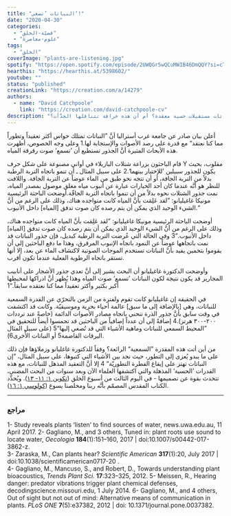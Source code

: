 ```yaml
---
title: "النباتات ’تصغي‘!"
date: "2020-04-30"
categories:
  - "قضيّة-الخلق"
  - "علوم-معاصرة"
tags:
  - "الخلق"
coverImage: "plants-are-listening.jpg"
spotify: "https://open.spotify.com/episode/2UWQGr5wQCuMWIB46DmQQY?si=cTiTc3gxRQ2lZtAiGS8G5A"
hearthis: "https://hearthis.at/5398602/"
youtube: ""
status: "published"
creationLink: "https://creation.com/a/14279"
authors:
  - name: "David Catchpoole"
    link: "https://creation.com/david-catchpoole-cv"
description: "هل تمتلك النباتات مستقبلات حسية معقدة؟ أم أن هذه خرافة تتناقلها الجدَّأت؟!"
---
```


أعلن بيان صادر عن جامعة غرب أستراليا أنَّ ”النباتات تمتلك حواس أكثر تعقيداً وتطوراً مما كنا نعتقد“ مع قدرة على رصد الأصوات والإستجابة لها.1 وعلى وجه الخصوص، أظهرت هذه الأبحاث المثيرة أنَّ الجذور تستطيع أن ’تسمع‘ صوت رقرقة المياه.

قام الباحثون بزراعة شتلات البازيلاء في أواني مصنوعة على شكل حرف Y مقلوب، بحيث يكون للجذور سبيلين ’للإختيار بينهما‘.2 على سبيل المثال ـ أن تنمو باتجاه التربة الرطبة بدلاً من التربة الجافة، أو أن تتجه نحو طبق من الماء عوضاً عن التربة الجافة. واللافت للنظر هو أنَّه عندما كان أحد الخيارات عبارة عن أنبوب مياه مغلق موصول بمصدر المياه، نمت جذور الشتلات نحوه بدلاً من أن تنموا باتجاه التربة الجافّة.أوضحت الباحثة الرئيسية مونيكا غاغيليانو: ”لقد عَلِمَت بأنَّ المياه كانت متواجده هناك، وذلك على الرغم من أنَّ الشيء الوحيد الذي يمكن أن يتم رصده كان صوت تدفق \[المياه\] داخل الأنبوب.“

أوضحت الباحثة الرئيسية مونيكا غاغيليانو: ”لقد عَلِمَت بأنَّ المياه كانت متواجده هناك، وذلك على الرغم من أنَّ الشيء الوحيد الذي يمكن أن يتم رصده كان صوت تدفق \[المياه\] داخل الأنبوب.“3 وفي الحالة التي عُرضت التربة الرطبة كبديل، فإن جذور النباتات قد نمت باتجاهها عوضاً عن النمود باتجاه الإنبوب المرقرق، وهذا ما دفع الباحثين إلى أن يقوموا بتخمين يفيد بأنَّ النباتات تستخدم الموجات الصوتية لاكتشاف الماء عن بعد، إلا أنها تستقر باتجاه الرطوبة الفعلية عندما تكون أقرب.

وأوضحت الدكتورة غاغيليانو أن البحث يشير إلى أنَّ تعدي جذور الأشجار على أنابيب المجارير قد يكون نتيجة لكون النباتات ’تسمع‘ صوت المياه وهذا يُظهر أنَّ ادراكها لمحيطها أكبر بكثير وأكثر تعقيداً مما كنا نعتقده سابقاً.“1

في الحقيقة إن غاغيليانو كانت تقوم ولفترة من الزمن بالتحرّي عن القدرة السمعية للنباتات، وهي \[بالإضافة إلى ما سبق\] عالمة أحياء بحرية وموسيقيّة. وكانت قد اكتشفت في وقت سابق بأنَّ جذور الذرة تنحني باتجاه مصادر الأصوات الدائمة (خاصةً عند ترددات ٢٠٠-٣٠٠ هرتز).4 إضافةً إلى أن عدداً إضافياً من الباحثين قد تحمسوا أيضاً للتحقيق في ”المحيط السمعي للنباتات وماهية الأشياء التي قد تُصغي إليها“5 (على سبيل المثال اليرقات القاضمة5 أو النباتات الأُخرى6).

من أين أتت هذه المقدرة ”السمعية“ الرائعة؟ وفقاً للدكتورة غاغليانو وزملاؤها فإن ذلك على ما يبدو يُعزى إلى التطور، حيث نجد بين الأشياء التي كتبوها، على سبيل المثال، ”إن النباتات تهتز على إيقاع الفطرة التطوريّة“ 4 إلا أنَّ التعقيد المذهل للنباتات، مع هذه القدرات ’الحسية‘ المذهلة والتي اكتشفها العلماء الآن وبعد سنوات من البحث المضني، تتحدث بقوة عن تصميمها - في اليوم الثالث من أسبوع الخلق ([تكوين ١: ١١- ١٣](https://biblia.com/books/ar-vandyke/ge1.11-13)). ويُحدِّد الكتاب المقدس المصمّم بأنَّه ربنا ومخلصنا يسوع ([كولوسي ١: ١٦](https://biblia.com/books/ar-vandyke/Col1.16)).

---

### مراجع

1- Study reveals plants ‘listen’ to find sources of water, news.uwa.edu.au, 11 April 2017.
2- Gagliano, M., and 3 others, Tuned in: plant roots use sound to locate water, *Oecologia* **184**(1):151–160, 2017 | doi:10.1007/s00442-017-3862-z.  
3- Zaraska, M., Can plants hear? *Scientific American* **317**(1):20, July 2017 | doi:10.1038/scientificamerican0717-20 .  
4- Gagliano, M., Mancuso, S., and Robert, D., Towards understanding plant bioacoustics, *Trends Plant Sci.* **17**:323–325, 2012.
5- Meissen, R., Hearing danger: predator vibrations trigger plant chemical defenses, decodingscience.missouri.edu, 1 July 2014.
6- Gagliano, M., and 4 others, Out of sight but not out of mind: Alternative means of communication in plants. *PLoS ONE* **7**(5):e37382, 2012 | doi: 10.1371/journal.pone.0037382.
